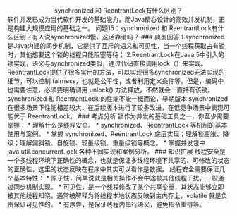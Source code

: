 <center>synchronized 和 ReentrantLock有什么区别？</center>
软件并发已成为当代软件开发的基础能力，而Java精心设计的高效并发机制，正是构建大规模应用的基础之一。
问题15：synchronized 和 ReentrantLock有什么区别？有人说synchronized慢，这话靠谱吗？
### 典型回答
1.synchronized是Java内建的同步机制，它提供了互斥的语义和可见性，当一个线程获取占有锁时，其他想要这个锁的线程只能阻塞等待；
2.ReentrantLock在Java 5中引入的锁实现，语义与synchronized类似，通过代码直接调用lock（）来实现。ReentrantLock提供了很多实用的方法，可以实现很多synchronized无法实现的细节，可以控制 fairness，也就是公平性，或者利用定义条件等。但是，编码中也需要注意，必须要明确调用 unlock() 方法释放，不然就会一直持有该锁。
synchronized 和 ReentrantLock 的性能不能一概而论，早期版本 synchronized 在很多场景下性能相差较大，在后续版本进行了较多改进，在低竞争场景中表现可能优于 ReentrantLock。
### 考点分析
锁作为并发的基础工具之一，你至少需要掌握：
* 理解什么是线程安全。
* synchronized、ReentrantLock 等机制的基本使用与案例。
* 掌握 synchronized、ReentrantLock 底层实现；理解锁膨胀、降级；理解偏斜锁、自旋锁、轻量级锁、重量级锁等概念。
* 掌握并发包中 java.util.concurrent.lock 各种不同实现和案例分析。
### 知识扩展
线程安全是一个多线程环境下正确性的概念，也就是保证多线程环境下共享的、可修改的状态的正确性，这里的状态反映在程序中其实可以看作是数据。  
线程安全需要保证几个基本特性：
* 原子性，简单说就是相关操作不会中途被其他线程干扰，一般通过同步机制实现。
* 可见性，是一个线程修改了某个共享变量，其状态能够立即被其他线程知晓，通常被解释为将线程本地状态反映到主内存上，volatile 就是负责保证可见性的。
* 有序性，是保证线程内串行语义，避免指令重排等。
